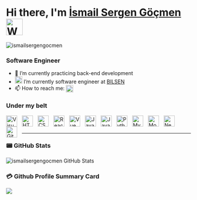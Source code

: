 # Hi there, I'm [İsmail Sergen Göçmen][portfolio] <img src="https://raw.githubusercontent.com/nixin72/nixin72/master/wave.gif" alt="Waving hand animated gif" height="45" width="45" />

<p align="left"> <img src="https://komarev.com/ghpvc/?username=ismailsergengocmen&label=Views&color=blue&style=plastic&style=for-the-badge" alt="ismailsergengocmen" /> </p>

### Software Engineer

- 🌱 I’m currently practicing back-end development
- <img src="https://bilsen.cs.bilkent.edu.tr/img/bilsen-logo-circled.png" style="width:20px;"> I’m currently software engineer at [BILSEN](https://bilsen.cs.bilkent.edu.tr/)
- 📫 How to reach me: 
<a href="https://linkedin.com/in/ismailsergengocmen" target="_blank"><img align="center" src="https://cdn.jsdelivr.net/gh/devicons/devicon/icons/linkedin/linkedin-original.svg" alt="LinkedIn" height="20" width="20" /></a>


### Under my belt

<img align="left" alt="Visual Studio Code" width="30px" src="https://cdn.jsdelivr.net/gh/devicons/devicon/icons/vscode/vscode-original.svg" style="padding-right:10px;" />
<img align="left" alt="HTML5" width="30px" src="https://cdn.jsdelivr.net/gh/devicons/devicon/icons/html5/html5-original.svg" style="padding-right:10px;" />
<img align="left" alt="CSS3" width="30px" src="https://cdn.jsdelivr.net/gh/devicons/devicon/icons/css3/css3-original.svg" style="padding-right:10px;" />
<img align="left" alt="React" width="30px" src="https://cdn.jsdelivr.net/gh/devicons/devicon/icons/react/react-original.svg" style="padding-right:10px;" />
<img align="left" alt="Vue" width="30px" src="https://cdn.jsdelivr.net/gh/devicons/devicon/icons/vuejs/vuejs-original.svg" style="padding-right:10px;" />
<img align="left" alt="JavaScript" width="30px" src="https://cdn.jsdelivr.net/gh/devicons/devicon/icons/javascript/javascript-original.svg" style="padding-right:10px;" />
<img align="left" alt="Java" width="30px" src="https://cdn.jsdelivr.net/gh/devicons/devicon/icons/java/java-original.svg" style="padding-right:10px;" />
<img align="left" alt="Python" width="30px" src="https://cdn.jsdelivr.net/gh/devicons/devicon/icons/python/python-original.svg" style="padding-right:10px;" />
<img align="left" alt="MySQL" width="30px" src="https://cdn.jsdelivr.net/gh/devicons/devicon/icons/mysql/mysql-original.svg" style="padding-right:10px;" />
<img align="left" alt="MongoDB" width="30px" src="https://cdn.jsdelivr.net/gh/devicons/devicon/icons/mongodb/mongodb-original.svg" style="padding-right:10px;" />
<img align="left" alt="Neo4j" width="30px" src="https://cdn.jsdelivr.net/gh/devicons/devicon/icons/neo4j/neo4j-original.svg" style="padding-right:10px;" />
<img align="left" alt="Git" width="30px" src="https://cdn.jsdelivr.net/gh/devicons/devicon/icons/git/git-original.svg" style="padding-right:10px;" />

<br />
<br />

---

### 📟 GitHub Stats
  <p align="left">
    <img align="center" alt="ismailsergengocmen GitHub Stats" src="https://github-readme-stats.vercel.app/api?username=ismailsergengocmen&show_icons=true&hide_border=false&theme=vue" />
  </p>

### 💳 Github Profile Summary Card
<p align="left">
  <img src="https://github-profile-summary-cards.vercel.app/api/cards/profile-details?username=ismailsergengocmen&theme=vue"/>
</p>

[portfolio]: https://ismailsergengocmen.com
